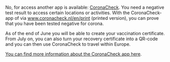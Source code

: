 No, for access another app is available:  <a href="https://coronacheck.nl/en" target="_blank" rel="noopener noreferrer">CoronaCheck</a>. You need a negative test result to access certain locations or activities. With the CoronaCheck-app of via <a href="https://coronacheck.nl/en/print" target="_blank" rel="noopener noreferrer">www.coronacheck.nl/en/print</a> (printed version), you can prove that you have been tested negative for corona.  

As of the end of June you will be able to create your vaccination certificate. From July on, you can also turn your recovery certificate into a QR-code and you can then use CoronaCheck to travel within Europe.

<a href="https://coronacheck.nl/en" target="_blank" rel="noopener noreferrer">You can find more information about the CoronaCheck app here</a>.
